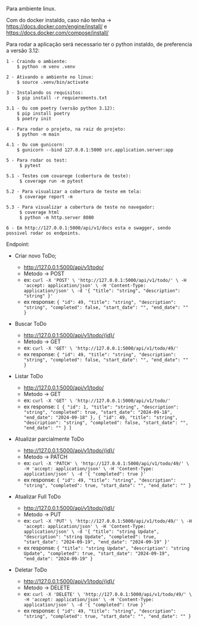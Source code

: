Para ambiente linux.

Com do docker instaldo, caso não tenha -> https://docs.docker.com/engine/install/ e https://docs.docker.com/compose/install/

Para rodar a aplicação será necessario ter o python instaldo, de preferencia a versão 3.12:
    
    1 - Craindo o ambiente:
        $ python -m venv .venv

    2 - Ativando o ambiente no linux:
        $ source .venv/bin/activate

    3 - Instalando os requisitos:
        $ pip install -r requierements.txt

    3.1 - Ou com poetry (versão python 3.12):
        $ pip install poetry
        $ poetry init

    4 - Para rodar o projeto, na raiz do projeto:
        $ python -m main
   
    4.1 - Ou com gunicorn:
        $ gunicorn --bind 127.0.0.1:5000 src.application.server:app
   
    5 - Para rodar os test:
         $ pytest
    
    5.1 - Testes com covarege (cobertura de teste):
         $ coverage run -m pytest
    
    5.2 - Para visualizar a cobertura de teste em tela:
         $ coverage report -m

    5.3 - Para visualizar a cobertura de teste no navegador:
         $ coverage html
         $ python -m http.server 8080

    6 - Em http://127.0.0.1:5000/api/v1/docs esta o swagger, sendo possivel rodar os endpoints.


Endpoint:
  - Criar novo ToDo;
    - http://127.0.0.1:5000/api/v1/todo/
    - Metodo -> POST
    - ex: `curl -X 'POST' \
          'http://127.0.0.1:5000/api/v1/todo/' \
          -H 'accept: application/json' \
          -H 'Content-Type: application/json' \
          -d '{
          "title": "string",
          "description": "string"
          }'`
    - ex response: `{
                     "id": 49,
                     "title": "string",
                     "description": "string",
                     "completed": false,
                     "start_date": "",
                     "end_date": ""
                   }`


 - Buscar ToDo 
    - http://127.0.0.1:5000/api/v1/todo/{id}/
    - Metodo -> GET
    - ex: `curl -X 'GET' \
      'http://127.0.0.1:5000/api/v1/todo/49/'`
    - ex response: `{
                     "id": 49,
                     "title": "string",
                     "description": "string",
                     "completed": false,
                     "start_date": "",
                     "end_date": ""
                   }`


 - Listar ToDo
   - http://127.0.0.1:5000/api/v1/todo/
   - Metodo -> GET
   - ex: `curl -X 'GET' \
     'http://127.0.0.1:5000/api/v1/todo/'`
   - ex response: `[
                        {
                            "id": 1,
                            "title": "string",
                            "description": "string",
                            "completed": true,
                            "start_date": "2024-09-18",
                            "end_date": "2024-09-18"
                        },
                        {
                            "id": 49,
                            "title": "string",
                            "description": "string",
                            "completed": false,
                            "start_date": "",
                            "end_date": ""
                        }
                   ]`


 - Atualizar parcialmente ToDo
   - http://127.0.0.1:5000/api/v1/todo/{id}/
   - Metodo -> PATCH
   - ex: `curl -X 'PATCH' \
     'http://127.0.0.1:5000/api/v1/todo/49/' \
      -H 'accept: application/json' \
          -H 'Content-Type: application/json' \
          -d '{
           "completed": true
          }'`
   - ex response: `{
                     "id": 49,
                     "title": "string",
                     "description": "string",
                     "completed": true,
                     "start_date": "",
                     "end_date": ""
                   }`

 - Atualizar Full ToDo
   - http://127.0.0.1:5000/api/v1/todo/{id}/
   - Metodo -> PUT
   - ex: `curl -X 'PUT' \
      'http://127.0.0.1:5000/api/v1/todo/49/' \
   -H 'accept: application/json' \
       -H 'Content-Type: application/json' \
       -d '{
         "title": "string Update",
         "description": "string Update",
         "completed": true,
         "start_date": "2024-09-19",
         "end_date": "2024-09-19"
       }'`
   - ex response: `{
                 "title": "string Update",
                 "description": "string Update",
                 "completed": true,
                 "start_date": "2024-09-19",
                 "end_date": "2024-09-19"
               }`
 
 - Deletar ToDo
   - http://127.0.0.1:5000/api/v1/todo/{id}/
   - Metodo -> DELETE
   - ex: `curl -X 'DELETE' \
     'http://127.0.0.1:5000/api/v1/todo/49/' \
      -H 'accept: application/json' \
          -H 'Content-Type: application/json' \
          -d '{
           "completed": true
          }'`
   - ex response: `{
                     "id": 49,
                     "title": "string",
                     "description": "string",
                     "completed": true,
                     "start_date": "",
                     "end_date": ""
                   }`
